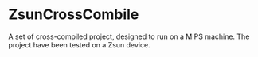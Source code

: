 # ZsunCrossCombile
A set of cross-compiled project, designed to run on a MIPS machine. The project have been tested on a Zsun device.
